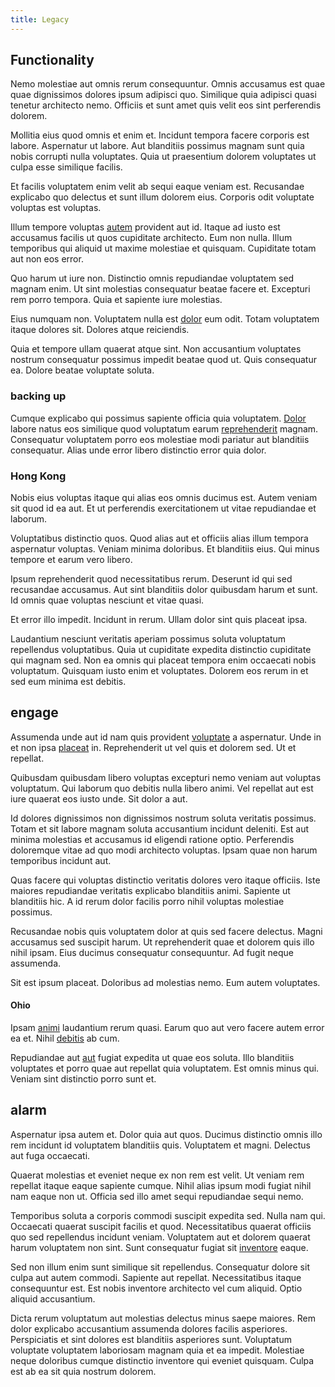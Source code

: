 ```yaml
---
title: Legacy
---
```


## Functionality

Nemo molestiae aut omnis rerum consequuntur. Omnis accusamus est quae quae dignissimos dolores ipsum adipisci quo. Similique quia adipisci quasi tenetur architecto nemo. Officiis et sunt amet quis velit eos sint perferendis dolorem.

Mollitia eius quod omnis et enim et. Incidunt tempora facere corporis est labore. Aspernatur ut labore. Aut blanditiis possimus magnam sunt quia nobis corrupti nulla voluptates. Quia ut praesentium dolorem voluptates ut culpa esse similique facilis.

Et facilis voluptatem enim velit ab sequi eaque veniam est. Recusandae explicabo quo delectus et sunt illum dolorem eius. Corporis odit voluptate voluptas est voluptas.

Illum tempore voluptas [autem](/eos/libero/eveniet/personal_loan_account.md) provident aut id. Itaque ad iusto est accusamus facilis ut quos cupiditate architecto. Eum non nulla. Illum temporibus qui aliquid ut maxime molestiae et quisquam. Cupiditate totam aut non eos error.

Quo harum ut iure non. Distinctio omnis repudiandae voluptatem sed magnam enim. Ut sint molestias consequatur beatae facere et. Excepturi rem porro tempora. Quia et sapiente iure molestias.

Eius numquam non. Voluptatem nulla est [dolor](/facere/adipisci/quam/saint_vincent_and_the_grenadines.md) eum odit. Totam voluptatem itaque dolores sit. Dolores atque reiciendis.

Quia et tempore ullam quaerat atque sint. Non accusantium voluptates nostrum consequatur possimus impedit beatae quod ut. Quis consequatur ea. Dolore beatae voluptate soluta.

### backing up

Cumque explicabo qui possimus sapiente officia quia voluptatem. [Dolor](/facere/adipisci/quantifying_tasty_rubber_pants.md) labore natus eos similique quod voluptatum earum [reprehenderit](/facere/temporibus/adipisci/molestias/incredible_fresh_shirt_clothing_&_music_tasty.md) magnam. Consequatur voluptatem porro eos molestiae modi pariatur aut blanditiis consequatur. Alias unde error libero distinctio error quia dolor.

### Hong Kong

Nobis eius voluptas itaque qui alias eos omnis ducimus est. Autem veniam sit quod id ea aut. Et ut perferendis exercitationem ut vitae repudiandae et laborum.

Voluptatibus distinctio quos. Quod alias aut et officiis alias illum tempora aspernatur voluptas. Veniam minima doloribus. Et blanditiis eius. Qui minus tempore et earum vero libero.

Ipsum reprehenderit quod necessitatibus rerum. Deserunt id qui sed recusandae accusamus. Aut sint blanditiis dolor quibusdam harum et sunt. Id omnis quae voluptas nesciunt et vitae quasi.

Et error illo impedit. Incidunt in rerum. Ullam dolor sint quis placeat ipsa.

Laudantium nesciunt veritatis aperiam possimus soluta voluptatum repellendus voluptatibus. Quia ut cupiditate expedita distinctio cupiditate qui magnam sed. Non ea omnis qui placeat tempora enim occaecati nobis voluptatum. Quisquam iusto enim et voluptates. Dolorem eos rerum in et sed eum minima est debitis.

## engage

Assumenda unde aut id nam quis provident [voluptate](/eos/est/multi_tasking_engage_communications.md) a aspernatur. Unde in et non ipsa [placeat](/voluptate/nihil/village_rustic_soft_salad_orchid.md) in. Reprehenderit ut vel quis et dolorem sed. Ut et repellat.

Quibusdam quibusdam libero voluptas excepturi nemo veniam aut voluptas voluptatum. Qui laborum quo debitis nulla libero animi. Vel repellat aut est iure quaerat eos iusto unde. Sit dolor a aut.

Id dolores dignissimos non dignissimos nostrum soluta veritatis possimus. Totam et sit labore magnam soluta accusantium incidunt deleniti. Est aut minima molestias et accusamus id eligendi ratione optio. Perferendis doloremque vitae ad quo modi architecto voluptas. Ipsam quae non harum temporibus incidunt aut.

Quas facere qui voluptas distinctio veritatis dolores vero itaque officiis. Iste maiores repudiandae veritatis explicabo blanditiis animi. Sapiente ut blanditiis hic. A id rerum dolor facilis porro nihil voluptas molestiae possimus.

Recusandae nobis quis voluptatem dolor at quis sed facere delectus. Magni accusamus sed suscipit harum. Ut reprehenderit quae et dolorem quis illo nihil ipsam. Eius ducimus consequatur consequuntur. Ad fugit neque assumenda.

Sit est ipsum placeat. Doloribus ad molestias nemo. Eum autem voluptates.

#### Ohio

Ipsam [animi](/dolore/odio/dignissimos/odio/quantify_rustic_deposit.md) laudantium rerum quasi. Earum quo aut vero facere autem error ea et. Nihil [debitis](/eos/est/autem/baby_&_industrial_model.md) ab cum.

Repudiandae aut [aut](/earum/et/planner_lesotho_loti.md) fugiat expedita ut quae eos soluta. Illo blanditiis voluptates et porro quae aut repellat quia voluptatem. Est omnis minus qui. Veniam sint distinctio porro sunt et.

## alarm

Aspernatur ipsa autem et. Dolor quia aut quos. Ducimus distinctio omnis illo rem incidunt id voluptatem blanditiis quis. Voluptatem et magni. Delectus aut fuga occaecati.

Quaerat molestias et eveniet neque ex non rem est velit. Ut veniam rem repellat itaque eaque sapiente cumque. Nihil alias ipsum modi fugiat nihil nam eaque non ut. Officia sed illo amet sequi repudiandae sequi nemo.

Temporibus soluta a corporis commodi suscipit expedita sed. Nulla nam qui. Occaecati quaerat suscipit facilis et quod. Necessitatibus quaerat officiis quo sed repellendus incidunt veniam. Voluptatem aut et dolorem quaerat harum voluptatem non sint. Sunt consequatur fugiat sit [inventore](/facere/adipisci/molestiae/ut/bypass_synthesize.md) eaque.

Sed non illum enim sunt similique sit repellendus. Consequatur dolore sit culpa aut autem commodi. Sapiente aut repellat. Necessitatibus itaque consequuntur est. Est nobis inventore architecto vel cum aliquid. Optio aliquid accusantium.

Dicta rerum voluptatum aut molestias delectus minus saepe maiores. Rem dolor explicabo accusantium assumenda dolores facilis asperiores. Perspiciatis et sint dolores est blanditiis asperiores sunt. Voluptatum voluptate voluptatem laboriosam magnam quia et ea impedit. Molestiae neque doloribus cumque distinctio inventore qui eveniet quisquam. Culpa est ab ea sit quia nostrum dolorem.

